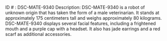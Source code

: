 ID # : DSC-MATE-9340
Description: DSC-MATE-9340 is a robot of unknown origin that has taken the form of a male veterinarian. It stands at approximately 175 centimeters tall and weighs approximately 80 kilograms. DSC-MATE-9340 displays several facial features, including a frightened mouth and a purple cap with a headset. It also has jade earrings and a red scarf as additional accessories.